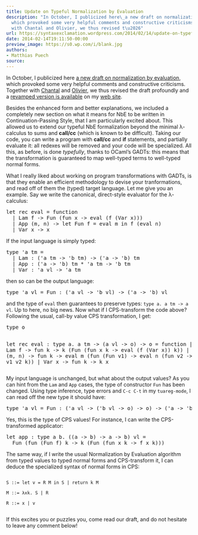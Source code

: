 ```yaml
---
title: Update on Typeful Normalization by Evaluation
description: "In October, I publicized here\_a new draft on normalization by evaluation,
  which provoked some very helpful comments and constructive criticisms. Together
  with Chantal and Olivier, we thus revised t\u2026"
url: https://syntaxexclamation.wordpress.com/2014/02/14/update-on-typeful-normalization-by-evaluation/
date: 2014-02-14T19:11:50-00:00
preview_image: https://s0.wp.com/i/blank.jpg
authors:
- Matthias Puech
source:
---
```


<p>In October, I publicized here&nbsp;<a href="https://syntaxexclamation.wordpress.com/2013/10/29/new-draft-on-normalization-by-evaluation-using-gadts/" title="New draft on Normalization by Evaluation using&nbsp;GADTs">a new draft on normalization by evaluation</a>, which provoked some very helpful comments and constructive criticisms. Together with <a href="http://cs.au.dk/~chkeller" title="Chantal Keller">Chantal</a> and <a href="http://cs.au.dk/~danvy/" title="Olivier Danvy">Olivier</a>, we thus revised the draft profoundly and a <a href="http://cs.au.dk/~mpuech/typeful.pdf" title="Typeful Normalization by Evaluation">revamped version is available</a> on my <a href="http://cs.au.dk/~mpuech" title="Matthias Puech">web site</a>.</p>
<p>Besides the enhanced form and better explanations, we included a completely new section on what it means for NbE to be written in Continuation-Passing Style, that I am particularly excited about. This allowed us to extend our typeful NbE formalization beyond the minimal λ-calculus to sums and <strong>call/cc</strong> (which is known to be difficult). Taking our code, you can write a program with <strong>call/cc</strong> and <strong>if</strong> statements, and partially evaluate it: all redexes will be removed and your code will be specialized. All this, as before, is done <em>typefully</em>, thanks to OCaml’s GADTs: this means that the transformation is guaranteed to map well-typed terms to well-typed normal forms.</p>
<p><span></span></p>
<p>What I really liked about working on program transformations with GADTs, is that they enable an efficient methodology to devise your tranformations, and read off of them the (typed) target language. Let me give you an example. Say we write the canonical, direct-style evaluator for the λ-calculus:</p>
<pre class="brush: fsharp; title: ; notranslate">let rec eval = function
  | Lam f -&gt; Fun (fun x -&gt; eval (f (Var x)))
  | App (m, n) -&gt; let Fun f = eval m in f (eval n)
  | Var x -&gt; x
</pre>
<p>If the input language is simply typed:</p>
<pre class="brush: fsharp; title: ; notranslate">type 'a tm =
  | Lam : ('a tm -&gt; 'b tm) -&gt; ('a -&gt; 'b) tm
  | App : ('a -&gt; 'b) tm * 'a tm -&gt; 'b tm
  | Var : 'a vl -&gt; 'a tm
</pre>
<p>then so can be the output language:</p>
<pre class="brush: fsharp; title: ; notranslate">type 'a vl = Fun : ('a vl -&gt; 'b vl) -&gt; ('a -&gt; 'b) vl
</pre>
<p>and the type of <code>eval</code> then guarantees to preserve types: <code>type a. a tm -&gt; a vl</code>. Up to here, no big news. Now what if I CPS-transform the code above? Following the usual, call-by value CPS transformation, I get:</p>
<pre class="brush: fsharp; title: ; notranslate">type o

let rec eval : type a. a tm -&gt; (a vl -&gt; o) -&gt; o = function
  | Lam f -&gt; fun k -&gt; k (Fun (fun x k -&gt; eval (f (Var x)) k))
  | App (m, n) -&gt; fun k -&gt; eval m (fun (Fun v1) -&gt; 
                           eval n (fun v2 -&gt; v1 v2 k))
  | Var x -&gt; fun k -&gt; k x
</pre>
<p>My input language is unchanged, but what about the output values? As you can hint from the <code>Lam</code> and <code>App</code> cases, the type of constructor <code>Fun</code> has been changed. Using type inference, type errors and <code>C-c C-t</code> in my <code>tuareg-mode</code>, I can read off the new type it should have:</p>
<pre class="brush: fsharp; title: ; notranslate">type 'a vl = Fun : ('a vl -&gt; ('b vl -&gt; o) -&gt; o) -&gt; ('a -&gt; 'b) vl
</pre>
<p>Yes, this is the type of CPS values! For instance, I can write the CPS-transformed applicator:</p>
<pre class="brush: fsharp; title: ; notranslate">let app : type a b. ((a -&gt; b) -&gt; a -&gt; b) vl =
  Fun (fun (Fun f) k -&gt; k (Fun (fun x k -&gt; f x k)))
</pre>
<p>The same way, if I write the usual Normalization by Evaluation algorithm from typed values to typed normal forms and CPS-transform it, I can deduce the specialized syntax of normal forms in CPS:<br>
<code><br>
S ::= let v = R M in S | return k M<br>
M ::= λxk. S | R<br>
R ::= x | v<br>
</code></p>
<p>If this excites you or puzzles you, come read our draft, and do not hesitate to leave any comment below!</p>

